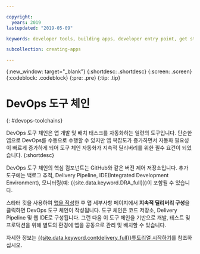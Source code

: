 ```yaml
---

copyright:
  years: 2019
lastupdated: "2019-05-09"

keywords: developer tools, building apps, developer entry point, get started coding, DevOps, toolchain

subcollection: creating-apps

---
```

{:new_window: target="_blank"}
{:shortdesc: .shortdesc}
{:screen: .screen}
{:codeblock: .codeblock}
{:pre: .pre}
{:tip: .tip}

# DevOps 도구 체인
{: #devops-toolchains}

DevOps 도구 체인은 앱 개발 및 배치 태스크를 자동화하는 일련의 도구입니다. 단순한 앱으로 DevOps를 수동으로 수행할 수 있지만 앱 복잡도가 증가하면서 자동화 필요성이 빠르게 증가하게 되어 도구 체인 자동화가 지속적 딜리버리를 위한 필수 요건이 되었습니다.
{:shortdesc}

DevOps 도구 체인의 핵심 컴포넌트는 GitHub와 같은 버전 제어 저장소입니다. 추가 도구에는 백로그 추적, Delivery Pipeline, IDE(Integrated Development Environment), 모니터링(예: {{site.data.keyword.DRA_full}})이 포함될 수 있습니다.

스타터 킷을 사용하여 [앱을 작성](/docs/apps?topic=creating-apps-tutorial-getting-started#create-getting-started)한 후 앱 세부사항 페이지에서 **지속적 딜리버리 구성**을 클릭하면 DevOps 도구 체인이 작성됩니다. 도구 체인은 코드 저장소, Delivery Pipeline 및 웹 IDE로 구성됩니다. 그런 다음 이 도구 체인을 기반으로 개발, 테스트 및 프로덕션을 위해 별도의 환경에 앱을 공동으로 관리 및 배치할 수 있습니다.

자세한 정보는 [{{site.data.keyword.contdelivery_full}}튜토리얼 시작하기](/docs/services/ContinuousDelivery?topic=ContinuousDelivery-getting-started)를 참조하십시오.
